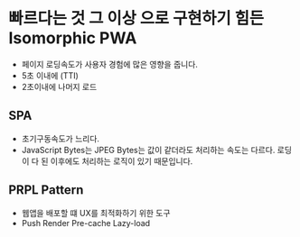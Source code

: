 # 빠르다는 것 그 이상 으로 구현하기 힘든 Isomorphic PWA

* 페이지 로딩속도가 사용자 경험에 많은 영향을 줍니다.
* 5초 이내에 (TTI)
* 2초이내에 나머지 로드

## SPA

* 초기구동속도가 느리다.
* JavaScript Bytes는 JPEG Bytes는 값이 같더라도 처리하는 속도는 다르다. 로딩이
  다 된 이후에도 처리하는 로직이 있기 때문입니다.

## PRPL Pattern

* 웹앱을 배포할 떄 UX를 최적화하기 위한 도구
* Push Render Pre-cache Lazy-load

